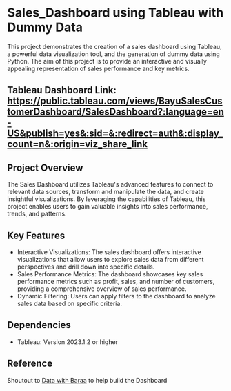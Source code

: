 # Sales_Dashboard using Tableau with Dummy Data
This project demonstrates the creation of a sales dashboard using Tableau, a powerful data visualization tool, and the generation of dummy data using Python. The aim of this project is to provide an interactive and visually appealing representation of sales performance and key metrics. 
## Tableau Dashboard Link: https://public.tableau.com/views/BayuSalesCustomerDashboard/SalesDashboard?:language=en-US&publish=yes&:sid=&:redirect=auth&:display_count=n&:origin=viz_share_link 
## Project Overview
The Sales Dashboard utilizes Tableau's advanced features to connect to relevant data sources, transform and manipulate the data, and create insightful visualizations. By leveraging the capabilities of Tableau, this project enables users to gain valuable insights into sales performance, trends, and patterns.
## Key Features
- Interactive Visualizations: The sales dashboard offers interactive visualizations that allow users to explore sales data from different perspectives and drill down into specific details.
- Sales Performance Metrics: The dashboard showcases key sales performance metrics such as profit, sales, and number of customers, providing a comprehensive overview of sales performance.
- Dynamic Filtering: Users can apply filters to the dashboard to analyze sales data based on specific criteria.
## Dependencies
- Tableau: Version 2023.1.2 or higher
## Reference 
Shoutout to [Data with Baraa](https://www.youtube.com/channel/UC8_RSKwbU1OmZWNEoLV1tQg) to help build the Dashboard 
